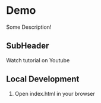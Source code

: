 # Demo

Some Description!

## SubHeader

Watch tutorial on Youtube

## Local Development

1. Open index.html in your browser 